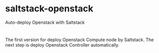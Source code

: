 saltstack-openstack
===================

Auto-deploy Openstack with Saltstack

#
The first version for deploy Openstack Compute node by Saltstack.
The next step is deploy Openstack Controller automatically.
